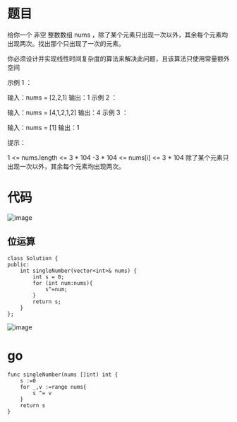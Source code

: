 # 题目
给你一个 非空 整数数组 nums ，除了某个元素只出现一次以外，其余每个元素均出现两次。找出那个只出现了一次的元素。

你必须设计并实现线性时间复杂度的算法来解决此问题，且该算法只使用常量额外空间

示例 1 ：

输入：nums = [2,2,1]
输出：1
示例 2 ：

输入：nums = [4,1,2,1,2]
输出：4
示例 3 ：

输入：nums = [1]
输出：1
 

提示：

1 <= nums.length <= 3 * 104
-3 * 104 <= nums[i] <= 3 * 104
除了某个元素只出现一次以外，其余每个元素均出现两次。
# 代码
![image](https://github.com/17230592226/LeetCode/assets/57279736/1f1e281a-8fdd-49be-abb2-b649fa9300e0)

## 位运算
```
class Solution {
public:
    int singleNumber(vector<int>& nums) {
        int s = 0;
        for (int num:nums){
            s^=num;
        }
        return s;
    }
};
```
![image](https://github.com/17230592226/LeetCode/assets/57279736/d3796c34-b80f-433b-9439-d53853abf021)

# go
```
func singleNumber(nums []int) int {
    s :=0
    for _,v :=range nums{
        s ^= v
    }
    return s
}
```
